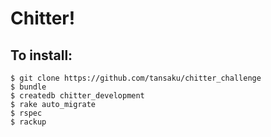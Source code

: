 Chitter!
=================



To install:
-------

```
$ git clone https://github.com/tansaku/chitter_challenge
$ bundle
$ createdb chitter_development
$ rake auto_migrate
$ rspec
$ rackup
```
